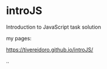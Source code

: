 # introJS
Introduction to JavaScript task solution

my pages:

https://tivereidoro.github.io/introJS/


..
